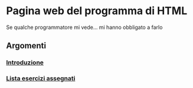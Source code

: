 # Pagina web del programma di HTML
Se qualche programmatore mi vede... mi hanno obbligato a farlo
## Argomenti
### [Introduzione](dispensa)
### [Lista esercizi assegnati](esercizi)